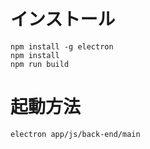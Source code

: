 # インストール
```
npm install -g electron
npm install
npm run build
```

# 起動方法
```
electron app/js/back-end/main
```